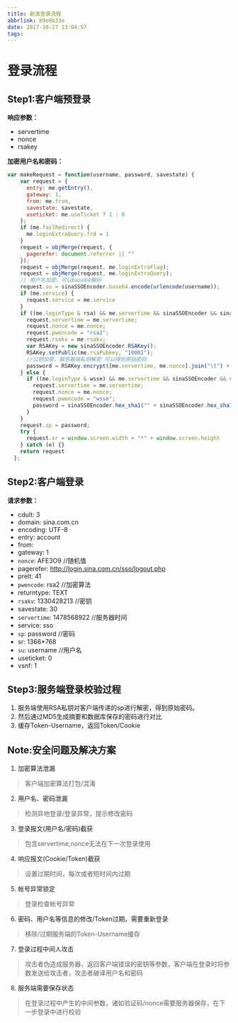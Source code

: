 ```yaml
---
title: 新浪登录流程
abbrlink: b9e0b33e
date: 2017-10-27 13:04:57
tags:
---
```


# 登录流程
## Step1:客户端预登录

**响应参数：**

- servertime
- nonce
- rsakey
<!-- more -->
**加密用户名和密码：**

```javascript
var makeRequest = function(username, password, savestate) {
    var request = {
      entry: me.getEntry(),
      gateway: 1,
      from: me.from,
      savestate: savestate,
      useticket: me.useTicket ? 1 : 0
    };
    if (me.failRedirect) {
      me.loginExtraQuery.frd = 1
    }
    request = objMerge(request, {
      pagerefer: document.referrer || ""
    });
    request = objMerge(request, me.loginExtraFlag);
    request = objMerge(request, me.loginExtraQuery);
    // 用户名加密，可以base64解码
    request.su = sinaSSOEncoder.base64.encode(urlencode(username));
    if (me.service) {
      request.service = me.service
    }
    if ((me.loginType & rsa) && me.servertime && sinaSSOEncoder && sinaSSOEncoder.RSAKey) {
      request.servertime = me.servertime;
      request.nonce = me.nonce;
      request.pwencode = "rsa2";
      request.rsakv = me.rsakv;
      var RSAKey = new sinaSSOEncoder.RSAKey();
      RSAKey.setPublic(me.rsaPubkey, "10001");
      //公钥加密，服务器端私钥解密 可以得到原始密码
      password = RSAKey.encrypt([me.servertime, me.nonce].join("\t") + "\n" + password)
    } else {
      if ((me.loginType & wsse) && me.servertime && sinaSSOEncoder && sinaSSOEncoder.hex_sha1) {
        request.servertime = me.servertime;
        request.nonce = me.nonce;
        request.pwencode = "wsse";
        password = sinaSSOEncoder.hex_sha1("" + sinaSSOEncoder.hex_sha1(sinaSSOEncoder.hex_sha1(password)) + me.servertime + me.nonce)
      }
    }
    request.sp = password;
    try {
      request.sr = window.screen.width + "*" + window.screen.height
    } catch (e) {}
    return request
  };
```

## Step2:客户端登录

**请求参数：**

- cdult: 3
- domain: sina.com.cn
- encoding: UTF-8
- entry: account
- from:
- gateway: 1
- `nonce`: AFE3O9 //随机值
- pagerefer: http://login.sina.com.cn/sso/logout.php
- prelt: 41
- `pwencode`: rsa2  //加密算法
- returntype: TEXT
- `rsakv`: 1330428213  //密钥
- savestate: 30
- `servertime`: 1478568922 //服务器时间
- service: sso
- `sp`: password //密码
- sr: 1366*768
- `su`: username  //用户名
- useticket: 0
- vsnf: 1

## Step3:服务端登录校验过程

1. 服务端使用RSA私钥对客户端传递的sp进行解密，得到原始密码。
2. 然后通过MD5生成摘要和数据库保存的密码进行对比
3. 缓存Token-Username，返回Token/Cookie

## Note:安全问题及解决方案

1. 加密算法泄漏
> 客户端加密算法打包/混淆

2. 用户名、密码泄漏
> 检测异地登录/登录异常，提示修改密码

3. 登录报文(用户名/密码)截获
> 包含servertime,nonce无法在下一次登录使用

4. 响应报文(Cookie/Token)截获
> 设置过期时间，每次或者短时间内过期

5. 帐号异常锁定
> 登录检查帐号异常

6. 密码、用户名等信息的修改/Token过期，需要重新登录
> 移除/过期服务端的Token-Username缓存

7. 登录过程中间人攻击
> 攻击者伪造成服务器，返回客户端错误的密钥等参数，客户端在登录时将参数发送给攻击者，攻击者破译用户名和密码

8. 服务端需要保存状态
> 在登录过程中产生的中间参数，诸如验证码/nonce需要服务器保存，在下一步登录中进行校验



